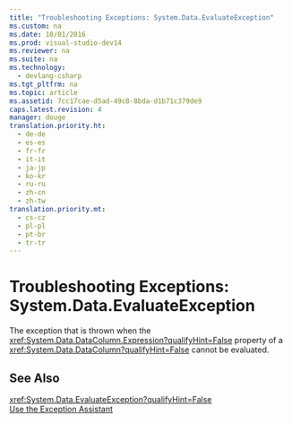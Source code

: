 ```yaml
---
title: "Troubleshooting Exceptions: System.Data.EvaluateException"
ms.custom: na
ms.date: 10/01/2016
ms.prod: visual-studio-dev14
ms.reviewer: na
ms.suite: na
ms.technology: 
  - devlang-csharp
ms.tgt_pltfrm: na
ms.topic: article
ms.assetid: 7cc17cae-d5ad-49c8-8bda-d1b71c379de9
caps.latest.revision: 4
manager: douge
translation.priority.ht: 
  - de-de
  - es-es
  - fr-fr
  - it-it
  - ja-jp
  - ko-kr
  - ru-ru
  - zh-cn
  - zh-tw
translation.priority.mt: 
  - cs-cz
  - pl-pl
  - pt-br
  - tr-tr
---
```

# Troubleshooting Exceptions: System.Data.EvaluateException
The exception that is thrown when the <xref:System.Data.DataColumn.Expression?qualifyHint=False> property of a <xref:System.Data.DataColumn?qualifyHint=False> cannot be evaluated.  
  
## See Also  
 <xref:System.Data.EvaluateException?qualifyHint=False>   
 [Use the Exception Assistant](../Topic/How%20to:%20Use%20the%20Exception%20Assistant.md)